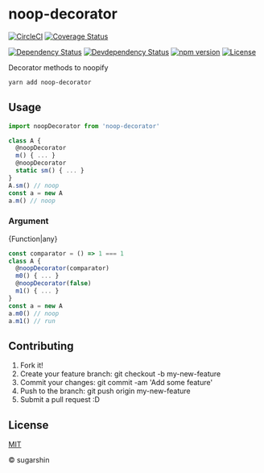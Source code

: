 # noop-decorator

[![CircleCI][circleci-image]][circleci-url]
[![Coverage Status][coveralls-image]][coveralls-url]

[![Dependency Status][david-image]][david-url]
[![Devdependency Status][david-dev-image]][david-dev-url]
[![npm version][npm-image]][npm-url]
[![License][license-image]][license-url]

Decorator methods to noopify

```sh
yarn add noop-decorator
```

## Usage

```js
import noopDecorator from 'noop-decorator'

class A {
  @noopDecorator
  m() { ... }
  @noopDecorator
  static sm() { ... }
}
A.sm() // noop
const a = new A
a.m() // noop
```

### Argument

{Function|any}

```js
const comparator = () => 1 === 1
class A {
  @noopDecorator(comparator)
  m0() { ... }
  @noopDecorator(false)
  m1() { ... }
}
const a = new A
a.m0() // noop
a.m1() // run
```

## Contributing

1. Fork it!
2. Create your feature branch: git checkout -b my-new-feature
3. Commit your changes: git commit -am 'Add some feature'
4. Push to the branch: git push origin my-new-feature
5. Submit a pull request :D

## License

[MIT][license-url]

© sugarshin

[circleci-image]: https://circleci.com/gh/sugarshin/noop-decorator/tree/master.svg?style=svg&circle-token=e41eafea4fc95c44f0be00be4aef0c18954891df
[circleci-url]: https://circleci.com/gh/sugarshin/noop-decorator/tree/master
[coveralls-image]: https://coveralls.io/repos/github/sugarshin/noop-decorator/badge.svg?branch=master
[coveralls-url]: https://coveralls.io/github/sugarshin/noop-decorator?branch=master
[npm-image]: https://img.shields.io/npm/v/noop-decorator.svg?style=flat-square
[npm-url]: https://www.npmjs.org/package/noop-decorator
[david-image]: https://david-dm.org/sugarshin/noop-decorator.svg?style=flat-square
[david-url]: https://david-dm.org/sugarshin/noop-decorator
[david-dev-image]: https://david-dm.org/sugarshin/noop-decorator/dev-status.svg?style=flat-square
[david-dev-url]: https://david-dm.org/sugarshin/noop-decorator#info=devDependencies
[license-image]: https://img.shields.io/:license-mit-blue.svg?style=flat-square
[license-url]: https://sugarshin.mit-license.org/
